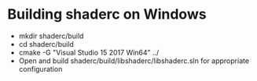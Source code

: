 # Building shaderc on Windows
* mkdir shaderc/build
* cd shaderc/build
* cmake -G "Visual Studio 15 2017 Win64" ../
* Open and build shaderc/build/libshaderc/libshaderc.sln for appropriate configuration